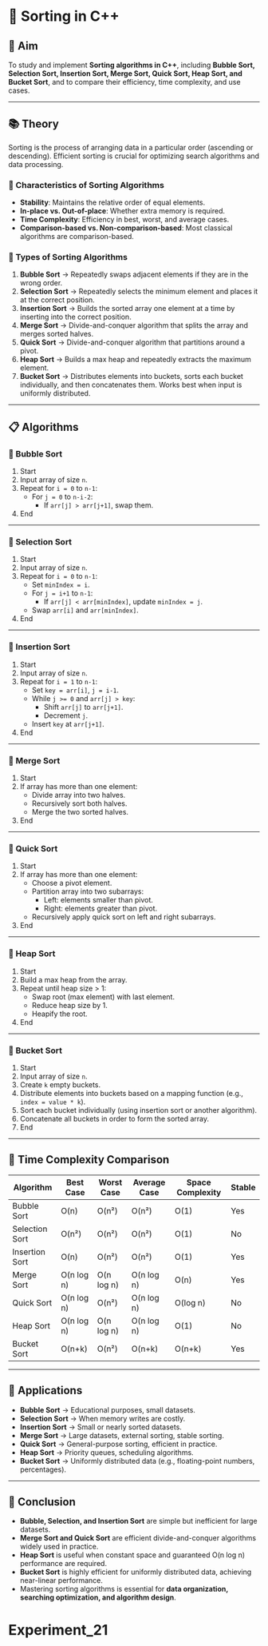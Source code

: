 

# 🔄 Sorting in C++

## 🎯 Aim  
To study and implement **Sorting algorithms in C++**, including **Bubble Sort, Selection Sort, Insertion Sort, Merge Sort, Quick Sort, Heap Sort, and Bucket Sort**, and to compare their efficiency, time complexity, and use cases.

---

## 📚 Theory  

Sorting is the process of arranging data in a particular order (ascending or descending). Efficient sorting is crucial for optimizing search algorithms and data processing.

### 🔑 Characteristics of Sorting Algorithms  
- **Stability**: Maintains the relative order of equal elements.  
- **In-place vs. Out-of-place**: Whether extra memory is required.  
- **Time Complexity**: Efficiency in best, worst, and average cases.  
- **Comparison-based vs. Non-comparison-based**: Most classical algorithms are comparison-based.  

### 🔄 Types of Sorting Algorithms  

1. **Bubble Sort** → Repeatedly swaps adjacent elements if they are in the wrong order.  
2. **Selection Sort** → Repeatedly selects the minimum element and places it at the correct position.  
3. **Insertion Sort** → Builds the sorted array one element at a time by inserting into the correct position.  
4. **Merge Sort** → Divide-and-conquer algorithm that splits the array and merges sorted halves.  
5. **Quick Sort** → Divide-and-conquer algorithm that partitions around a pivot.  
6. **Heap Sort** → Builds a max heap and repeatedly extracts the maximum element.  
7. **Bucket Sort** → Distributes elements into buckets, sorts each bucket individually, and then concatenates them. Works best when input is uniformly distributed.  

---

## 📋 Algorithms  

### 🧾 Bubble Sort  
1. Start  
2. Input array of size `n`.  
3. Repeat for `i = 0` to `n-1`:  
   - For `j = 0` to `n-i-2`:  
     - If `arr[j] > arr[j+1]`, swap them.  
4. End  

---

### 🧾 Selection Sort  
1. Start  
2. Input array of size `n`.  
3. Repeat for `i = 0` to `n-1`:  
   - Set `minIndex = i`.  
   - For `j = i+1` to `n-1`:  
     - If `arr[j] < arr[minIndex]`, update `minIndex = j`.  
   - Swap `arr[i]` and `arr[minIndex]`.  
4. End  

---

### 🧾 Insertion Sort  
1. Start  
2. Input array of size `n`.  
3. Repeat for `i = 1` to `n-1`:  
   - Set `key = arr[i]`, `j = i-1`.  
   - While `j >= 0` and `arr[j] > key`:  
     - Shift `arr[j]` to `arr[j+1]`.  
     - Decrement `j`.  
   - Insert `key` at `arr[j+1]`.  
4. End  

---

### 🧾 Merge Sort  
1. Start  
2. If array has more than one element:  
   - Divide array into two halves.  
   - Recursively sort both halves.  
   - Merge the two sorted halves.  
3. End  

---

### 🧾 Quick Sort  
1. Start  
2. If array has more than one element:  
   - Choose a pivot element.  
   - Partition array into two subarrays:  
     - Left: elements smaller than pivot.  
     - Right: elements greater than pivot.  
   - Recursively apply quick sort on left and right subarrays.  
3. End  

---

### 🧾 Heap Sort  
1. Start  
2. Build a max heap from the array.  
3. Repeat until heap size > 1:  
   - Swap root (max element) with last element.  
   - Reduce heap size by 1.  
   - Heapify the root.  
4. End  

---

### 🧾 Bucket Sort  
1. Start  
2. Input array of size `n`.  
3. Create `k` empty buckets.  
4. Distribute elements into buckets based on a mapping function (e.g., `index = value * k`).  
5. Sort each bucket individually (using insertion sort or another algorithm).  
6. Concatenate all buckets in order to form the sorted array.  
7. End  

---

## 🧩 Time Complexity Comparison  

| Algorithm       | Best Case | Worst Case | Average Case | Space Complexity | Stable |
|-----------------|-----------|------------|--------------|------------------|--------|
| Bubble Sort     | O(n)      | O(n²)      | O(n²)        | O(1)             | Yes    |
| Selection Sort  | O(n²)     | O(n²)      | O(n²)        | O(1)             | No     |
| Insertion Sort  | O(n)      | O(n²)      | O(n²)        | O(1)             | Yes    |
| Merge Sort      | O(n log n)| O(n log n) | O(n log n)   | O(n)             | Yes    |
| Quick Sort      | O(n log n)| O(n²)      | O(n log n)   | O(log n)         | No     |
| Heap Sort       | O(n log n)| O(n log n) | O(n log n)   | O(1)             | No     |
| Bucket Sort     | O(n+k)    | O(n²)      | O(n+k)       | O(n+k)           | Yes    |

---

## 🚀 Applications  

- **Bubble Sort** → Educational purposes, small datasets.  
- **Selection Sort** → When memory writes are costly.  
- **Insertion Sort** → Small or nearly sorted datasets.  
- **Merge Sort** → Large datasets, external sorting, stable sorting.  
- **Quick Sort** → General-purpose sorting, efficient in practice.  
- **Heap Sort** → Priority queues, scheduling algorithms.  
- **Bucket Sort** → Uniformly distributed data (e.g., floating-point numbers, percentages).  

---

## 🧠 Conclusion  

- **Bubble, Selection, and Insertion Sort** are simple but inefficient for large datasets.  
- **Merge Sort and Quick Sort** are efficient divide-and-conquer algorithms widely used in practice.  
- **Heap Sort** is useful when constant space and guaranteed O(n log n) performance are required.  
- **Bucket Sort** is highly efficient for uniformly distributed data, achieving near-linear performance.  
- Mastering sorting algorithms is essential for **data organization, searching optimization, and algorithm design**.
# Experiment_21
